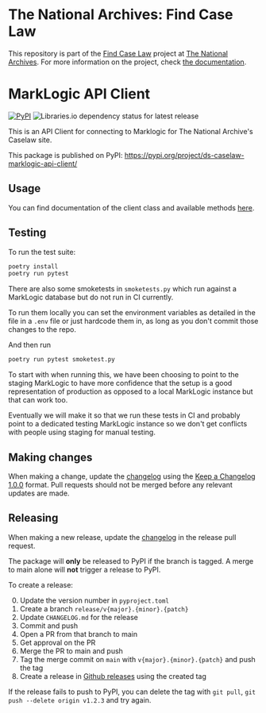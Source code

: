 # The National Archives: Find Case Law

This repository is part of the [Find Case Law](https://caselaw.nationalarchives.gov.uk/) project at [The National Archives](https://www.nationalarchives.gov.uk/). For more information on the project, check [the documentation](https://github.com/nationalarchives/ds-find-caselaw-docs).

# MarkLogic API Client

[![PyPI](https://img.shields.io/pypi/v/ds-caselaw-marklogic-api-client)](https://pypi.org/project/ds-caselaw-marklogic-api-client/) ![Libraries.io dependency status for latest release](https://img.shields.io/librariesio/release/pypi/ds-caselaw-marklogic-api-client)

This is an API Client for connecting to Marklogic for The National Archive's Caselaw site.

This package is published on PyPI: https://pypi.org/project/ds-caselaw-marklogic-api-client/

## Usage

You can find documentation of the client class and available methods [here](https://nationalarchives.github.io/ds-caselaw-custom-api-client).

## Testing

To run the test suite:

```bash
poetry install
poetry run pytest
```

There are also some smoketests in `smoketests.py` which run against a MarkLogic database but do not run in CI currently.

To run them locally you can set the environment variables as detailed in the file in a `.env` file or just hardcode them in, as long as you don't commit those changes to the repo.

And then run

```bash
poetry run pytest smoketest.py
```

To start with when running this, we have been choosing to point to the staging MarkLogic to have more confidence that the setup is a good representation of production as opposed to a local MarkLogic instance but that can work too.

Eventually we will make it so that we run these tests in CI and probably point to a dedicated testing MarkLogic instance so we don't get conflicts with people using staging for manual testing.

## Making changes

When making a change, update the [changelog](CHANGELOG.md) using the
[Keep a Changelog 1.0.0](https://keepachangelog.com/en/1.0.0/) format. Pull
requests should not be merged before any relevant updates are made.

## Releasing

When making a new release, update the [changelog](CHANGELOG.md) in the release
pull request.

The package will **only** be released to PyPI if the branch is tagged. A merge
to main alone will **not** trigger a release to PyPI.

To create a release:

0. Update the version number in `pyproject.toml`
1. Create a branch `release/v{major}.{minor}.{patch}`
2. Update `CHANGELOG.md` for the release
3. Commit and push
4. Open a PR from that branch to main
5. Get approval on the PR
6. Merge the PR to main and push
7. Tag the merge commit on `main` with `v{major}.{minor}.{patch}` and push the tag
8. Create a release in [Github releases](https://github.com/nationalarchives/ds-caselaw-custom-api-client/releases)
   using the created tag

If the release fails to push to PyPI, you can delete the tag with `git pull`, `git push --delete origin v1.2.3` and try again.
